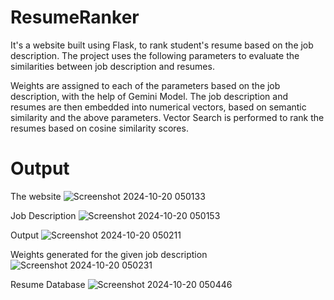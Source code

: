 # ResumeRanker

It's a website built using Flask, to rank student's resume based on the job description. The project uses the following parameters to evaluate the similarities between job description and resumes.

Weights are assigned to each of the parameters based on the job description, with the help of Gemini Model.
The job description and resumes are then embedded into numerical vectors, based on semantic similarity and the above parameters.
Vector Search is performed to rank the resumes based on cosine similarity scores.

# Output

The website
![Screenshot 2024-10-20 050133](https://github.com/user-attachments/assets/452145c7-f27e-4807-a455-523fec0ccb48)

Job Description
![Screenshot 2024-10-20 050153](https://github.com/user-attachments/assets/84e4f797-b39d-4b2f-85b0-71db9939e640)

Output
![Screenshot 2024-10-20 050211](https://github.com/user-attachments/assets/8716fcf9-40a8-4e95-8139-558f514ba694)

Weights generated for the given job description
![Screenshot 2024-10-20 050231](https://github.com/user-attachments/assets/1b49e1f1-7822-4e3e-b508-5ac1d3f3e207)

Resume Database
![Screenshot 2024-10-20 050446](https://github.com/user-attachments/assets/e1a95813-9c3e-4c02-bed5-757f3e1ecaf4)
